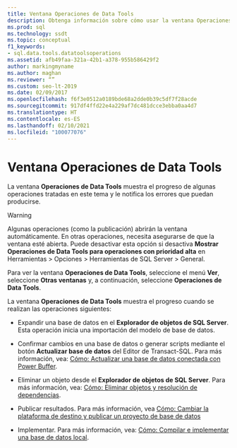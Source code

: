 ```yaml
---
title: Ventana Operaciones de Data Tools
description: Obtenga información sobre cómo usar la ventana Operaciones de herramientas de datos para ver el progreso de la expansión de una base de datos, la publicación de resultados y otras operaciones.
ms.prod: sql
ms.technology: ssdt
ms.topic: conceptual
f1_keywords:
- sql.data.tools.datatoolsoperations
ms.assetid: afb49faa-321a-42b1-a378-955b586429f2
author: markingmyname
ms.author: maghan
ms.reviewer: “”
ms.custom: seo-lt-2019
ms.date: 02/09/2017
ms.openlocfilehash: f6f3e0512a0189bde68a2dde0b39c5df7f28acde
ms.sourcegitcommit: 917df4ffd22e4a229af7dc481dcce3ebba0aa4d7
ms.translationtype: HT
ms.contentlocale: es-ES
ms.lasthandoff: 02/10/2021
ms.locfileid: "100077076"
---
```

# <a name="data-tools-operations-window"></a>Ventana Operaciones de Data Tools

La ventana **Operaciones de Data Tools** muestra el progreso de algunas operaciones tratadas en este tema y le notifica los errores que puedan producirse.  
  
> [!WARNING]  
> Algunas operaciones (como la publicación) abrirán la ventana automáticamente. En otras operaciones, necesita asegurarse de que la ventana esté abierta. Puede desactivar esta opción si desactiva **Mostrar Operaciones de Data Tools para operaciones con prioridad alta** en Herramientas > Opciones > Herramientas de SQL Server > General.  
  
Para ver la ventana **Operaciones de Data Tools**, seleccione el menú **Ver**, seleccione **Otras ventanas** y, a continuación, seleccione **Operaciones de Data Tools**.  
  
La ventana **Operaciones de Data Tools** muestra el progreso cuando se realizan las operaciones siguientes:  
  
-   Expandir una base de datos en el **Explorador de objetos de SQL Server**. Esta operación inicia una importación del modelo de base de datos.  
  
-   Confirmar cambios en una base de datos o generar scripts mediante el botón **Actualizar base de datos** del Editor de Transact\-SQL. Para más información, vea: [Cómo: Actualizar una base de datos conectada con Power Buffer](../ssdt/how-to-update-a-connected-database-with-power-buffer.md).  
  
-   Eliminar un objeto desde el **Explorador de objetos de SQL Server**. Para más información, vea: [Cómo: Eliminar objetos y resolución de dependencias](../ssdt/how-to-delete-objects-and-resolve-dependencies.md).  
  
-   Publicar resultados. Para más información, vea [Cómo: Cambiar la plataforma de destino y publicar un proyecto de base de datos](../ssdt/how-to-change-target-platform-and-publish-a-database-project.md)  
  
-   Implementar. Para más información, vea: [Cómo: Compilar e implementar una base de datos local](../ssdt/how-to-build-and-deploy-to-a-local-database.md).  
  
